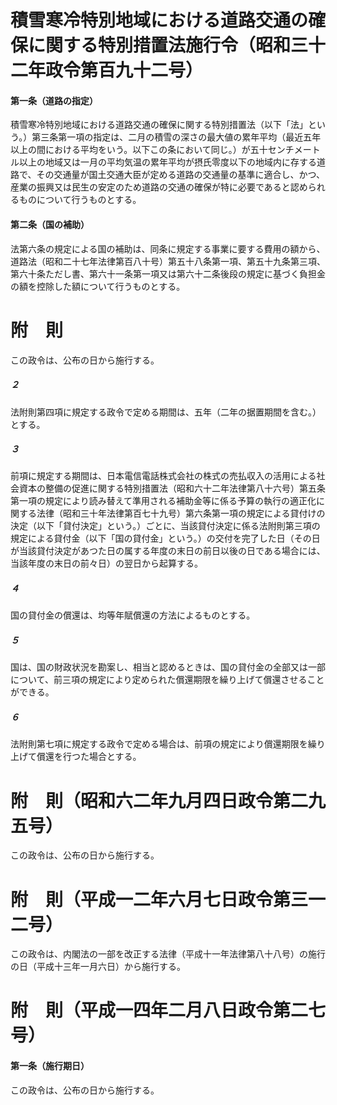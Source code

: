 # 積雪寒冷特別地域における道路交通の確保に関する特別措置法施行令（昭和三十二年政令第百九十二号）
#### 第一条（道路の指定）
積雪寒冷特別地域における道路交通の確保に関する特別措置法（以下「法」という。）第三条第一項の指定は、二月の積雪の深さの最大値の累年平均（最近五年以上の間における平均をいう。以下この条において同じ。）が五十センチメートル以上の地域又は一月の平均気温の累年平均が摂氏零度以下の地域内に存する道路で、その交通量が国土交通大臣が定める道路の交通量の基準に適合し、かつ、産業の振興又は民生の安定のため道路の交通の確保が特に必要であると認められるものについて行うものとする。
#### 第二条（国の補助）
法第六条の規定による国の補助は、同条に規定する事業に要する費用の額から、道路法（昭和二十七年法律第百八十号）第五十八条第一項、第五十九条第三項、第六十条ただし書、第六十一条第一項又は第六十二条後段の規定に基づく負担金の額を控除した額について行うものとする。
# 附　則
この政令は、公布の日から施行する。
##### ２
法附則第四項に規定する政令で定める期間は、五年（二年の据置期間を含む。）とする。
##### ３
前項に規定する期間は、日本電信電話株式会社の株式の売払収入の活用による社会資本の整備の促進に関する特別措置法（昭和六十二年法律第八十六号）第五条第一項の規定により読み替えて準用される補助金等に係る予算の執行の適正化に関する法律（昭和三十年法律第百七十九号）第六条第一項の規定による貸付けの決定（以下「貸付決定」という。）ごとに、当該貸付決定に係る法附則第三項の規定による貸付金（以下「国の貸付金」という。）の交付を完了した日（その日が当該貸付決定があつた日の属する年度の末日の前日以後の日である場合には、当該年度の末日の前々日）の翌日から起算する。
##### ４
国の貸付金の償還は、均等年賦償還の方法によるものとする。
##### ５
国は、国の財政状況を勘案し、相当と認めるときは、国の貸付金の全部又は一部について、前三項の規定により定められた償還期限を繰り上げて償還させることができる。
##### ６
法附則第七項に規定する政令で定める場合は、前項の規定により償還期限を繰り上げて償還を行つた場合とする。
# 附　則（昭和六二年九月四日政令第二九五号）
この政令は、公布の日から施行する。
# 附　則（平成一二年六月七日政令第三一二号）
この政令は、内閣法の一部を改正する法律（平成十一年法律第八十八号）の施行の日（平成十三年一月六日）から施行する。
# 附　則（平成一四年二月八日政令第二七号）
#### 第一条（施行期日）
この政令は、公布の日から施行する。
